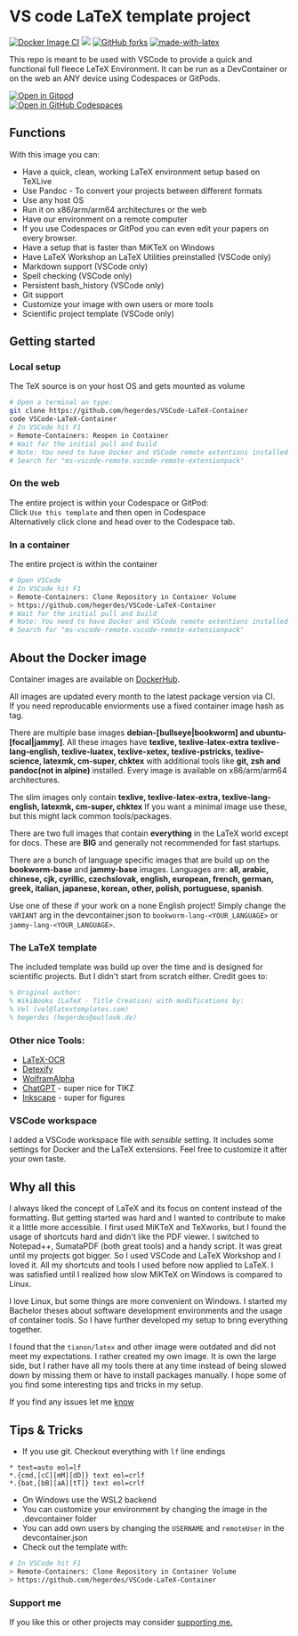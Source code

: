 # VS code LaTeX template project

[![Docker Image CI](https://github.com/hegerdes/VSCode-LaTeX-Container/actions/workflows/docker-build.yml/badge.svg)](https://github.com/hegerdes/VSCode-LaTeX-Container/actions/workflows/docker-build.yml)
[![](https://img.shields.io/docker/pulls/hegerdes/vscode-latex)](https://hub.docker.com/r/hegerdes/vscode-latex) [![GitHub forks](https://badgen.net/github/forks/hegerdes/VSCode-LaTeX-Container/)](https://GitHub.com/hegerdes/VSCode-LaTeX-Container/network/) [![made-with-latex](https://img.shields.io/badge/Made%20with-LaTeX-1f425f.svg)](https://www.latex-project.org/)

This repo is meant to be used with VSCode to provide a quick and functional full fleece LeTeX Environment. It can be run as a DevContainer or on the web an ANY device using Codespaces or GitPods.  

[![Open in Gitpod](https://gitpod.io/button/open-in-gitpod.svg)](https://gitpod.io/#https://github.com/hegerdes/VSCode-LaTeX-Container)  
[![Open in GitHub Codespaces](https://github.com/codespaces/badge.svg)](https://codespaces.new/hegerdes/VSCode-LaTeX-Container?quickstart=1)



## Functions
With this image you can:
 * Have a quick, clean, working LaTeX environment setup based on TeXLive
 * Use Pandoc - To convert your projects between different formats
 * Use any host OS
 * Run it on x86/arm/arm64 architectures or the web
 * Have our environment on a remote computer
 * If you use Codespaces or GitPod you can even edit your papers on every browser.
 * Have a setup that is faster than MiKTeX on Windows
 * Have LaTeX Workshop an LaTeX Utilities preinstalled (VSCode only)
 * Markdown support (VSCode only)
 * Spell checking (VSCode only)
 * Persistent bash_history (VSCode only)
 * Git support
 * Customize your image with own users or more tools
 * Scientific project template (VSCode only)


## Getting started
### Local setup
The TeX source is on your host OS and gets mounted as volume
```bash
# Open a terminal an type:
git clone https://github.com/hegerdes/VSCode-LaTeX-Container
code VSCode-LaTeX-Container
# In VSCode hit F1
> Remote-Containers: Reopen in Container
# Wait for the initial pull and build
# Note: You need to have Docker and VSCode remote extentions installed
# Search for "ms-vscode-remote.vscode-remote-extensionpack"
```

### On the web
The entire project is within your Codespace or GitPod:  
Click `Use this template` and then open in Codespace  
Alternatively click clone and head over to the Codespace tab.

### In a container
The entire project is within the container
```bash
# Open VSCode
# In VSCode hit F1
> Remote-Containers: Clone Repository in Container Volume
> https://github.com/hegerdes/VSCode-LaTeX-Container
# Wait for the initial pull and build
# Note: You need to have Docker and VSCode remote extentions installed
# Search for "ms-vscode-remote.vscode-remote-extensionpack"
```

## About the Docker image
Container images are available on [DockerHub](https://hub.docker.com/r/hegerdes/vscode-latex).

All images are updated every month to the latest package version via CI.  
If you need reproducable enviorments use a fixed container image hash as tag.

There are multiple base images **debian-[bullseye|bookworm] and ubuntu-[focal|jammy]**. All these images have **texlive, texlive-latex-extra texlive-lang-english, texlive-luatex, texlive-xetex, texlive-pstricks, texlive-science, latexmk, cm-super, chktex** with additional tools like **git, zsh and pandoc(not in alpine)** installed. Every image is available on x86/arm/arm64 architectures.

The slim images only contain **texlive, texlive-latex-extra, texlive-lang-english, latexmk, cm-super, chktex**
If you want a minimal image use these, but this might lack common tools/packages.

There are two full images that contain **everything** in the LaTeX world except for docs. These are **BIG** and generally not recommended for fast startups.

There are a bunch of language specific images that are build up on the **bookworm-base** and **jammy-base** images. Languages are: **all, arabic, chinese, cjk, cyrillic, czechslovak, english, european, french, german, greek, italian, japanese, korean, other, polish, portuguese, spanish**.

Use one of these if your work on a none English project! Simply change the `VARIANT` arg in the devcontainer.json to `bookworm-lang-<YOUR_LANGUAGE>` or `jammy-lang-<YOUR_LANGUAGE>`.

### The LaTeX template
The included template was build up over the time and is designed for scientific projects. But I didn't start from scratch either. Credit goes to:
```LaTeX
% Original author:
% WikiBooks (LaTeX - Title Creation) with modifications by:
% Vel (vel@latextemplates.com)
% hegerdes (hegerdes@outlook.de)
```

### Other nice Tools:
 * [LaTeX-OCR](https://github.com/lukas-blecher/LaTeX-OCR)
 * [Detexify](https://play.google.com/store/apps/details?id=website.marty.detexify&hl=en&gl=US)
 * [WolframAlpha](https://www.wolframalpha.com/)
 * [ChatGPT](https://chat.openai.com) - super nice for TIKZ
 * [Inkscape](https://inkscape.org/) - super for figures

### VSCode workspace
I added a VSCode workspace file with *sensible* setting. It includes some settings for Docker and the LaTeX extensions. Feel free to customize it after your own taste.

## Why all this
I always liked the concept of LaTeX and its focus on content instead of the formatting. But getting started was hard and I wanted to contribute to make it a little more accessible. I first used MiKTeX and TeXworks, but I found the usage of shortcuts hard and didn't like the PDF viewer. I switched to Notepad++, SumataPDF (both great tools) and a handy script. It was great until my projects got bigger. So I used VSCode and LaTeX Workshop and I loved it. All my shortcuts and tools I used before now applied to LaTeX. I was satisfied until I realized how slow MiKTeX on Windows is compared to Linux.

I love Linux, but some things are more convenient on Windows. I started my Bachelor theses about software development environments and the usage of container tools. So I have further developed my setup to bring everything together.

I found that the `tianon/latex` and other image were outdated and did not meet my expectations. I rather created my own image. It is own the large side, but I rather have all my tools there at any time instead of being slowed down by missing them or have to install packages manually. I hope some of you find some interesting tips and tricks in my setup.

If you find any issues let me [know](https://github.com/hegerdes/VSCode-LaTeX-Container/issues)

## Tips & Tricks
 * If you use git. Checkout everything with `lf` line endings
```text
* text=auto eol=lf
*.{cmd,[cC][mM][dD]} text eol=crlf
*.{bat,[bB][aA][tT]} text eol=crlf
```
 * On Windows use the WSL2 backend
 * You can customize your environment by changing the image in the .devcontainer folder
 * You can add own users by changing the `USERNAME` and `remoteUser` in the devcontainer.json
 * Check out the template with:
```bash
# In VSCode hit F1
> Remote-Containers: Clone Repository in Container Volume
> https://github.com/hegerdes/VSCode-LaTeX-Container
```

### Support me
If you like this or other projects may consider [supporting me.](https://paypal.me/hegerdes?locale.x=de_DE)

